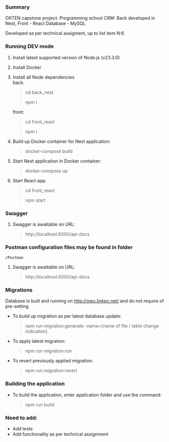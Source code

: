 ### Summary

OKTEN capstone project. Programming school CRM:
Back developed in Nest, Front - React
Database - MySQL

Developed as per technical assigment, up to list item N:6

### Running DEV mode

1. Install latest supported version of Node.js (v23.3.0)
2. Install Docker
3. Install all Node dependencies  
   back:
   > cd back_nest

   > npm i

   front:
   > cd front_react

   > npm i

4. Build up Docker container for Nest application:
   > docker-compose build
5. Start Nest application in Docker container:
   > docker-compose up
6. Start React app:
   > cd front_react

   > npm start

### Swagger

1. Swagger is awaitable on URL:
   > http://localhost:5000/api-docs

### Postman configuration files may be found in folder

    /Postman

1. Swagger is awaitable on URL:
   > http://localhost:5000/api-docs

### Migrations

Database is built and running on http://owu.linkpc.net/ and do not require of pre-setting

* To build up migration as per latest database update:
  > npm run migration:generate -name=[name of file / table change indication]
* To apply latest migration:
  > npm run migration:run
* To revert previously applied migration:
  > npm run migration:revert

### Building the application

* To build the application, enter application folder and use the command:
  > npm run build

### Need to add:

* Add tests
* Add functionality as per technical assignment